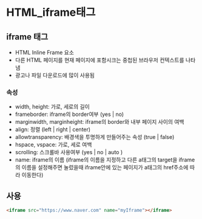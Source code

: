 # HTML_iframe태그
## iframe 태그
* HTML Inline Frame 요소
* 다른 HTML 페이지를 현재 페이지에 포함시크는 중첩된 브라우저 컨텍스트를 나타냄
* 광고나 파일 다운로드에 많이 사용됨

### 속성
* width, height: 가로, 세로의 길이
* frameborder: iframe의 border여부 (yes | no)
* marginwidth, marginheight: iframe의 border와 내부 페이지 사이의 여백
* align: 정렬 (left | right | center)
* allowtransparency: 배경색을 투명하게 만들어주는 속성 (true | false)
* hspace, vspace: 가로, 세로 여백
* scrolling: 스크롤바 사용여부 (yes | no | auto )
* name: iframe의 이름 (iframe의 이름을 지정하고 다른 a태그의 target을 iframe의 이름을 설정해주면 눌렀을때 iframe안에 있는 페이지가 a태그의 href주소에 따라 이동한다)

## 사용
``` html
<iframe src="https://www.naver.com" name="myIframe"></iframe>
```



